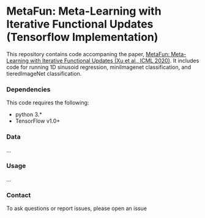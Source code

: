 # MetaFun: Meta-Learning with Iterative Functional Updates (Tensorflow Implementation)

This repository contains code accompaning the paper, 	[MetaFun: Meta-Learning with Iterative Functional Updates (Xu et al., ICML 2020)](https://arxiv.org/abs/1912.02738). It includes code for running 1D sinusoid regression, miniImagenet classification, and tieredImageNet classification.


### Dependencies
This code requires the following:
* python 3.\*
* TensorFlow v1.0+

### Data
...

### Usage
...

### Contact
To ask questions or report issues, please open an issue
